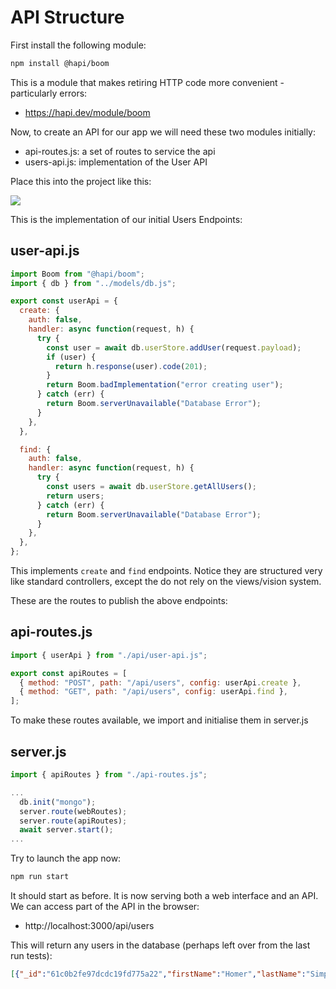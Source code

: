 # API Structure



First install the following module:

~~~bash
npm install @hapi/boom
~~~

This is a module that makes retiring HTTP code more convenient - particularly errors:

- <https://hapi.dev/module/boom>

Now, to create an API for our app we will need these two modules initially:

- api-routes.js: a set of routes to service the api
- users-api.js: implementation of the User API

Place this into the project like this:

![](img/05.png)

This is the implementation of our initial Users Endpoints:

## user-api.js

~~~javascript
import Boom from "@hapi/boom";
import { db } from "../models/db.js";

export const userApi = {
  create: {
    auth: false,
    handler: async function(request, h) {
      try {
        const user = await db.userStore.addUser(request.payload);
        if (user) {
          return h.response(user).code(201);
        }
        return Boom.badImplementation("error creating user");
      } catch (err) {
        return Boom.serverUnavailable("Database Error");
      }
    },
  },

  find: {
    auth: false,
    handler: async function(request, h) {
      try {
        const users = await db.userStore.getAllUsers();
        return users;
      } catch (err) {
        return Boom.serverUnavailable("Database Error");
      }
    },
  },
};
~~~

This implements `create` and `find` endpoints. Notice they are structured very like standard controllers, except the do not rely on the views/vision system.

These are the routes to publish the above endpoints:

## api-routes.js

~~~javascript
import { userApi } from "./api/user-api.js";

export const apiRoutes = [
  { method: "POST", path: "/api/users", config: userApi.create },
  { method: "GET", path: "/api/users", config: userApi.find },
];
~~~

To make these routes available, we import and initialise them in server.js

## server.js

~~~javascript
import { apiRoutes } from "./api-routes.js";

...
  db.init("mongo");
  server.route(webRoutes);
  server.route(apiRoutes);
  await server.start();
...
~~~

Try to launch the app now:

~~~bash
npm run start
~~~



It should start as before. It is now serving both a web interface and an API. We can access part of the API in the browser:

- http://localhost:3000/api/users

This will return any users in the database (perhaps left over from the last run tests):

~~~json
[{"_id":"61c0b2fe97dcdc19fd775a22","firstName":"Homer","lastName":"Simpson","email":"homer@simpson.com","password":"secret","__v":0},{"_id":"61c0b2fe97dcdc19fd775a25","firstName":"Marge","lastName":"Simpson","email":"marge@simpson.com","password":"secret","__v":0},{"_id":"61c0b2fe97dcdc19fd775a28","firstName":"Bart","lastName":"Simpson","email":"bart@simpson.com","password":"secret","__v":0}]
~~~



